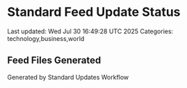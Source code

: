 # Standard Feed Update Status
Last updated: Wed Jul 30 16:49:28 UTC 2025
Categories: technology,business,world

## Feed Files Generated

Generated by Standard Updates Workflow

